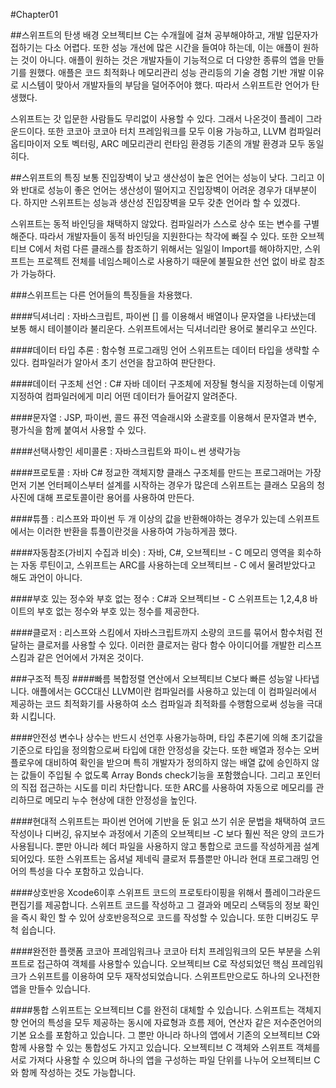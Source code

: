 #Chapter01

##스위프트의 탄생 배경
오브젝티브 C는 수개월에 걸쳐 공부해야하고, 개발 입문자가 접하기는 다소 어렵다. 또한 성능 개선에 많은 시간을 들여야 하는데, 이는 애플이 원하는 것이 아니다. 애플이 원하는 것은 개발자들이 기능적으로 더 다양한 종류의 앱을 만들기를 원했다.
애플은 코드 최적화나 메모리관리 성능 관리등의 기술 경험 기반 개발 이유로 시스템이 맞아서 개발자들의 부담을 덜어주어야 했다. 따라서 스위프트란 언어가 탄생했다.

스위프트는 갓 입문한 사람들도 무리없이 사용할 수 있다. 그래서 나온것이 플레이 그라운드이다. 또한 코코아 코코아 터치 프레임워크를 모두 이용 가능하고, LLVM 컴파일러 옵티마이저 오토 벡터링, ARC 메모리관리 런타임 환경등 기존의 개발 환경과 모두 동일히다.

##스위프트의 특징
보통 진입장벽이 낮고 생산성이 높은 언어는 성능이 낮다. 그리고 이와 반대로 성능이 좋은 언어는 생산성이 떨어지고 진입장벽이 어려운 경우가 대부분이다. 하지만 스위프트는 성능과 생산성 진입장벽을 모두 갖춘 언어라 할 수 있겠다.

스위프트는 동적 바인딩을 채택하지 않았다. 컴파일러가 스스로 상수 또는 변수를 구별해준다. 따라서 개발자들이 동적 바인딩을 지원한다는 착각에 빠질 수 있다.
또한 오브젝티브 C에서 처럼 다른 클래스를 참조하기 위해서는 일일이 Import를 해야하지만, 스위프트는 프로젝트 전체를 네임스페이스로 사용하기 때문에 불필요한 선언 없이 바로 참조가 가능하다.

###스위프트는 다른 언어들의 특징들을 차용했다.

####딕셔너리 : 자바스크립트, 파이썬
[] 를 이용해서 배열이나 문자열을 나타냈는데 보통 해시 테이블이라 불리운다. 스위프트에서는 딕셔너리란 용어로 불리우고 쓰인다.

####데이터 타입 추론 : 함수형 프로그래밍 언어
스위프트는 데이터 타입을 생략할 수 있다. 컴파일러가 알아서 초기 선언을 참고하여 판단한다.

####데이터 구조체 선언 : C# 자바
데이터 구조체에 저장될 형식을 지정하는데 이렇게 지정하여 컴파일러에게 미리 어떤 데이터가 들어갈지 알려준다. 

####문자열 : JSP, 파이썬, 콜드 퓨전
역슬래시와 소괄호를 이용해서 문자열과 변수, 평가식을 함께 붙여서 사용할 수 있다.

####선택사항인 세미콜론 : 자바스크립트와 파이ㄴ썬
생략가능

####프로토콜 : 자바 C#
정교한 객체지향 클래스 구조체를 만드는 프로그래머는 가장 먼저 기본 언터페이스부터 설계를 시작하는 경우가 많은데 스위프트는 클래스 모음의 청사진에 대해 프로토콜이란 용어를 사용하여 만든다.

####튜플 : 리스프와 파이썬
두 개 이상의 값을 반환해야하는 경우가 있는데 스위프트에서는 이러한 반환을 튜플이란것을 사용하여 가능하게끔 했다.

####자동참조(가비지 수집과 비슷) : 자바, C#, 오브젝티브 - C
메모리 영역을 회수하는 자동 루틴이고, 스위프트는 ARC를 사용하는데 오브젝티브 - C 에서 물려받았다고 해도 과언이 아니다.

####부호 있는 정수와 부호 없는 정수 : C#과 오브젝티브 - C
스위프트는 1,2,4,8 바이트의 부호 없는 정수와 부호 있는 정수를 제공한다.

####클로저 : 리스프와 스킴에서 자바스크립트까지
소량의 코드를 묶어서 함수처럼 전달하는 클로저를 사용할 수 있다. 이러한 클로저는 람다 함수 아이디어를 개발한 리스프 스킴과 같은 언어에서 가져온 것이다.

###구조적 특징
####빠름
복합정렬 연산에서 오브젝티브 C보다 빠른 성능알 나타냅니다. 애플에서는 GCC대신 LLVM이란 컴파일러를 사용하고 있는데 이 컴파일러에서 제공하는 코드 최적화기를 사용하여 소스 컴파일과 최적화를 수행함으로써 성능을 극대화 시킵니다.

####안전성
변수나 상수는 반드시 선언후 사용가능하며, 타입 추론기에 의해 초기값을 기준으로 타입을 정의함으로써 타입에 대한 안정성을 갖는다. 또한 배열과 정수는 오버플로우에 대비하여 확인을 받으며 특히 개발자가 정의하지 않는 배열 값에 승인하지 않는 값들이 주입될 수 없도록 Array Bonds check기능을 포함했습니다. 그리고 포인터의 직접 접근하는 시도를 미리 차단합니다. 또한 ARC를 사용하여 자동으로 메모리를 관리하므로 메모리 누수 현상에 대한 안정성을 높인다.

####현대적
스위프트는 파이썬 언어에 기반을 둔 읽고 쓰기 쉬운 문법을 채택하여 코드 작성이나 디버깅, 유지보수 과정에서 기존의 오브젝티브 -C 보다 훨씬 적은 양의 코드가 사용됩니다. 뿐만 아니라 헤더 파일을 사용하지 않고 통합으로 코드를 작성하게끔 설계되어있다.
또한 스위프트는 옵셔널 제네릭 클로저 튜플뿐만 아니라 현대 프로그래밍 언어의 특성을 다수 포함하고 있습니다.

####상호반응
Xcode6이후 스위프트 코드의 프로토타이핑을 위해서 플레이그라운드편집기를 제공합니다. 스위프트 코드를 작성하고 그 결과와 메모리 스택등의 정보 확인을 즉시 확인 할 수 있어 상호반응적으로 코드를 작성할 수 있습니다.
또한 디버깅도 무척 쉽습니다.

####완전한 플랫폼
코코아 프레임워크나 코코아 터치 프레임워크의 모든 부분을 스위프트로 접근하여 객체를 사용할수 있습니다. 오브젝티브 C로 작성되었던 핵심 프레임워크가 스위프트를 이용하여 모두 재작성되었습니다. 스위프트만으로도 하나의 오나전한 앱을 만들수 있습니다.

####통합
스위프트는 오브젝티브 C를 완전히 대체할 수 있습니다. 스위프트는 객체지향 언어의 특성을 모두 제공하는 동시에 자료형과 흐름 제어, 연산자 같은 저수준언어의 기본 요소를 포함하고 있습니다. 그 뿐만 아니라 하나의 앱에서 기존의 오브젝티브 C와 함께 사용할 수 있는 통합성도 가지고 있습니다. 오브젝티브 C 객체와 스위프트 객체를 서로 가져다 사용할 수 있으며 하나의 앱을 구성하는 파일 단위를 나누어 오브젝티브 C와 함께 작성하는 것도 가능합니다.
